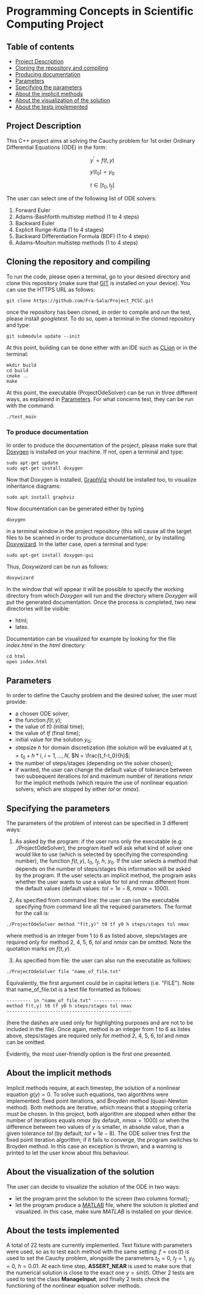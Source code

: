 # Programming Concepts in Scientific Computing Project
## Table of contents
* [Project Description](#Description)
* [Cloning the repository and compiling](#Compiling)
* [Producing documentation](#Documentation)
* [Parameters](#Param)
* [Specifying the parameters](#ParametersSpecification)
* [About the implicit methods](#Implicit)
* [About the visualization of the solution](#Visualization)
* [About the tests implemented](#Tests)

## Project Description
This C++ project aims at solving the Cauchy problem for 1st order Ordinary Differential Equations (ODE) in the form:

```math
y^\prime = f(t,y)  
```
```math
y(t_0) = y_0  
```
```math
t \in [t_0, t_f]
```

The user can select one of the following list of ODE solvers:
1. Forward Euler
2. Adams-Bashforth multistep method (1 to 4 steps)
3. Backward Euler
4. Explicit Runge-Kutta (1 to 4 stages)
5. Backward Differentiation Formula (BDF) (1 to 4 steps)
6. Adams-Moulton multistep methods (1 to 4 steps)


## Cloning the repository and compiling
To run the code, please open a terminal, go to your desired directory and clone this repository (make sure that [GIT](https://git-scm.com/) is installed on your device). You can use the HTTPS URL as follows: 
```
git clone https://github.com/Fra-Sala/Project_PCSC.git
```
once the repository has been cloned, in order to compile and run the test, please install *googletest*. To do so, open a terminal in the cloned repository and type:
```
git submodule update --init 
```
At this point, building can be done either with an IDE such as [CLion](https://www.jetbrains.com/clion/) or in the terminal:
```
mkdir build
cd build
cmake ..
make
```
At this point, the executable (ProjectOdeSolver) can be run in three different ways, as explained in [Parameters](#Param).
For what concerns test, they can be run with the command:
```
./test_main
```


### To produce documentation 
In order to produce the documentation of the project, please make sure that [Doxygen](https://www.doxygen.nl/) is installed on your machine. If not, open a terminal and type:
```
sudo apt-get update
sudo apt-get install doxygen
```
Now that Doxygen is installed, [GraphViz](https://graphviz.org/) should be installed too, to visualize inheritance diagrams:

```
sudo apt install graphviz
```
Now documentation can be generated either by typing
```
doxygen
```
in a terminal window in the project repository (this will cause all the target files to be scanned in order to produce documentation), or by installing [Doxywizard](https://doxygen.nl/manual/doxywizard_usage.html). In the latter case, open a terminal and type:
```
sudo apt-get install doxygen-gui
```
Thus, *Doxywizard* can be run as follows:
```
doxywizard
```
In the window that will appear it will be possible to specify the working directory from which *Doxygen* will run and the directory where *Doxygen* will put the generated documentation. Once the process is completed, two new directories will be visible:

* html;
* latex.

Documentation can be visualized for example by looking for the file _index.html_ in the _html_ directory:

```
cd html
open index.html
```

  
## Parameters
In order to define the Cauchy problem and the desired solver, the user must provide:

* a chosen ODE solver;
* the function $f(t, y)$;
* the value of $t0$ (initial time);
* the value of $tf$ (final time);
* initial value for the solution $y_0$;
* stepsize $h$ for domain discretization (the solution will be evaluated at $t_i = t_0 + h*i$,  $i = 1, ..., N$,  $N = \frac{t_f-t_0}{h}$;
* the number of steps/stages (depending on the solver chosen);
* if wanted, the user can change the default value of tolerance between two subsequent iterations $tol$ and maximum number of iterations $nmax$ for the implicit methods (which require the use of nonlinear equation solvers, which are stopped by either $tol$ or $nmax$).
	
	
## Specifying the parameters
The parameters of the problem of interest can be specified in 3 different ways:

1) As asked by the program: if the user runs only the executable (e.g: ./ProjectOdeSolver), the program itself will ask 
		            what kind of solver one would like to use (which is selected by specifying the corresponding number),
		            the function $f(t, y)$, $t_0$, $t_f$, $h$, $y_0$. If the user selects a method that depends on the number of steps/stages
		            this information will be asked by the program. If the user selects an implicit method, the program asks whether 
		            the user wants to use a value for tol and nmax different from the default values (default values: $tol = 1e-8$, $nmax = 1000$).

2) As specified from command line: the user can run the executable specifying from command line all the required parameters. The format for the call is:

```
./ProjectOdeSolver method "f(t,y)" t0 tf y0 h steps/stages tol nmax
```

where method is an integer from 1 to 6 as listed above, steps/stages are required only for method 2, 4, 5, 6, $tol$ and $nmax$ can be omitted. Note the quotation marks on $f(t, y)$.
				   
3) As specified from file: the user can also run the executable as follows:

```
./ProjectOdeSolver file "name_of_file.txt"
```
				
Equivalently, the first argument could be in capital letters (i.e. "FILE").
Note that name_of_file.txt is a text file formatted as follows:
```
--------- in "name_of_file.txt" --------------
method f(t,y) t0 tf y0 h steps/stages tol nmax
----------------------------------------------
```
				
(here the dashes are used only for highlighting purposes and are not to be included in the file).
Once again, method is an integer from 1 to 6 as listes above, steps/stages are required only for method 2, 4, 5, 6, $tol$ and $nmax$ can be omitted. 

Evidently, the most user-friendly option is the first one presented.


## About the implicit methods
Implicit methods require, at each timestep, the solution of a nonlinear equation $g(y) = 0$. 
To solve such equations, two algorithms were implemented: fixed point iterations, and Broyden method (quasi-Newton method).
Both methods are iterative, which means that a stopping criteria must be chosen. In this project, both algorithm are stopped when either the number of iterations equals $nmax$ (by default, $nmax = 1000$) or when the difference between two values of $y$ is smaller, in absolute value, than a given tolerance $tol$ (by default, $tol = 1e-8$). The ODE solver tries first the fixed point iteration algorithm; if it fails to converge, the program switches to Broyden method. In this case an exception is thrown, and a warning is printed to let the user know about this behaviour.


## About the visualization of the solution
The user can decide to visualize the solution of the ODE in two ways:

* let the program print the solution to the screen (two columns format);
* let the program produce a [MATLAB](https://www.mathworks.com/products/matlab.html) file, where the solution is plotted and visualized. In this case, make sure *MATLAB* is installed on your device.


## About the tests implemented

A total of 22 tests are currently implemented. Text fixture with parameters were used, so as to test each method with the same setting: $f = \cos(t)$ is used to set the Cauchy problem, alongside the parameters $t_0 = 0$, $t_f = 1$, $y_0 = 0$, $h = 0.01$. At each time step, **ASSERT\_NEAR** is used to make sure that the numerical solution is close to the exact one $y = sin(t)$. Other 2 tests are used to test the class **ManageInput**, and finally 2 tests check the functioning of the nonlinear equation solver methods.












